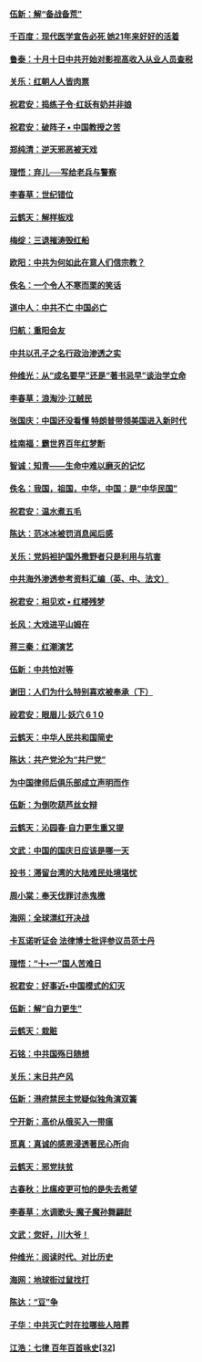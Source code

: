 #### [伍新：解“备战备荒”](../pages/nsc993/n10773928.md?t=10110332) 

#### [千百度：现代医学宣告必死 她21年来好好的活着](../pages/nsc993/n10773703.md?t=10110332) 

#### [鲁泰：十月十日中共开始对影视高收入从业人员查税](../pages/nsc993/n10773444.md?t=10110332) 

#### [关乐：红朝人人皆肉票](../pages/nsc993/n10773429.md?t=10110332) 

#### [祝君安：捣练子令‧红妖有奶并非娘](../pages/nsc993/n10773412.md?t=10110332) 

#### [祝君安：破阵子 • 中国教授之苦](../pages/nsc993/n10772347.md?t=10110332) 

#### [郑纯清：逆天邪恶被天戏](../pages/nsc993/n10772339.md?t=10110332) 

#### [理悟：弃儿──写给老兵与警察](../pages/nsc993/n10772337.md?t=10110332) 

#### [李春草：世纪错位](../pages/nsc993/n10768198.md?t=10110332) 

#### [云鹤天：解样板戏](../pages/nsc993/n10768193.md?t=10110332) 

#### [梅绽：三退摧涛毁红船](../pages/nsc993/n10768163.md?t=10110332) 

#### [欧阳：中共为何如此在意人们信宗教？](../pages/nsc993/n10768144.md?t=10110332) 

#### [佚名：一个令人不寒而栗的笑话](../pages/nsc993/n10768061.md?t=10110332) 

#### [道中人：中共不亡 中国必亡](../pages/nsc993/n10768017.md?t=10110332) 

#### [归航：重阳会友](../pages/nsc993/n10767544.md?t=10110332) 

#### [中共以孔子之名行政治渗透之实](../pages/nsc993/n10767697.md?t=10110332) 

#### [仲维光：从“成名要早”还是“著书忌早”谈治学立命](../pages/nsc993/n10767650.md?t=10110332) 

#### [李春草：浪淘沙‧江贼民](../pages/nsc993/n10767480.md?t=10110332) 

#### [张国庆：中国还没看懂 特朗普带领美国进入新时代](../pages/nsc993/n10764224.md?t=10110332) 

#### [桂南福：霸世界百年红梦断](../pages/nsc993/n10762380.md?t=10110332) 

#### [智诚：知青——生命中难以磨灭的记忆](../pages/nsc993/n10762372.md?t=10110332) 

#### [佚名：我国，祖国，中华，中国：是“中华民国”](../pages/nsc993/n10762366.md?t=10110332) 

#### [祝君安：温水煮五毛](../pages/nsc993/n10762362.md?t=10110332) 

#### [陈达：范冰冰被罚消息闻后感](../pages/nsc993/n10760142.md?t=10110332) 

#### [关乐：党妈袒护国外撒野者只是利用与坑害](../pages/nsc993/n10760019.md?t=10110332) 

#### [中共海外渗透参考资料汇编（英、中、法文）](../pages/nsc993/n10756055.md?t=10110332) 

#### [祝君安：相见欢  •  红楼残梦](../pages/nsc993/n10757542.md?t=10110332) 

#### [长风：大戏进平山姆在](../pages/nsc993/n10757155.md?t=10110332) 

#### [蒋三秦：红潮演艺](../pages/nsc993/n10756736.md?t=10110332) 

#### [伍新：中共怕对等](../pages/nsc993/n10754812.md?t=10110332) 

#### [谢田：人们为什么特别喜欢被奉承（下）](../pages/nsc993/n10755072.md?t=10110332) 

#### [祋君安：眼眉儿‧妖穴 6 1 0](../pages/nsc993/n10754802.md?t=10110332) 

#### [云鹤天：中华人民共和国简史](../pages/nsc993/n10753546.md?t=10110332) 

#### [陈达：共产党沦为“共尸党”](../pages/nsc993/n10753506.md?t=10110332) 

#### [为中国律师后俱乐部成立声明而作](../pages/nsc993/n10753359.md?t=10110332) 

#### [伍新：为倒吹葫芦丝女辩](../pages/nsc993/n10753300.md?t=10110332) 

#### [云鹤天：沁园春‧自力更生重又提](../pages/nsc993/n10752681.md?t=10110332) 

#### [文武：中国的国庆日应该是哪一天](../pages/nsc993/n10752564.md?t=10110332) 

#### [投书：滞留台湾的大陆难民处境堪忧](../pages/nsc993/n10751122.md?t=10110332) 

#### [周小棠：奉天伐罪讨赤鬼檄](../pages/nsc993/n10749279.md?t=10110332) 

#### [海网：全球漂红开决战](../pages/nsc993/n10747774.md?t=10110332) 

#### [卡瓦诺听证会 法律博士批评参议员范士丹](../pages/nsc993/n10748504.md?t=10110332) 

#### [理悟：“十•一”国人苦难日](../pages/nsc993/n10747763.md?t=10110332) 

#### [祝君安：好事近•中国模式的幻灭](../pages/nsc993/n10747755.md?t=10110332) 

#### [伍新：解“自力更生”](../pages/nsc993/n10747744.md?t=10110332) 

#### [云鹤天：栽赃](../pages/nsc993/n10747735.md?t=10110332) 

#### [石铭：中共国殇日随想](../pages/nsc993/n10747202.md?t=10110332) 

#### [关乐：末日共产风](../pages/nsc993/n10745398.md?t=10110332) 

#### [伍新：港府禁民主党疑似独角演双簧](../pages/nsc993/n10745393.md?t=10110332) 

#### [宁开新：高价从俄买入一带瘟](../pages/nsc993/n10745381.md?t=10110332) 

#### [觅真：真诚的感恩浸透著民心所向](../pages/nsc993/n10746220.md?t=10110332) 

#### [云鹤天：邪党扶贫](../pages/nsc993/n10745370.md?t=10110332) 

#### [古春秋：比瘟疫更可怕的是失去希望](../pages/nsc993/n10745352.md?t=10110332) 

#### [李春草：水调歌头‧魔子魔孙舞翩跹](../pages/nsc993/n10744963.md?t=10110332) 

#### [文武：您好，川大爷！](../pages/nsc993/n10739572.md?t=10110332) 

#### [仲维光：阅读时代、对比历史](../pages/nsc993/n10744494.md?t=10110332) 

#### [海网：地球街过鼠找打](../pages/nsc993/n10741404.md?t=10110332) 

#### [陈达：“豆”争](../pages/nsc993/n10741375.md?t=10110332) 

#### [子华：中共灭亡时在拉哪些人陪葬](../pages/nsc993/n10741320.md?t=10110332) 

#### [江浩：七律 百年百首咏史[32]](../pages/nsc993/n10741179.md?t=10110332) 

